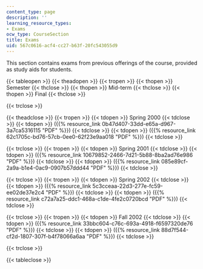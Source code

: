 ```yaml
---
content_type: page
description: ''
learning_resource_types:
- Exams
ocw_type: CourseSection
title: Exams
uid: 567c0616-acf4-cc27-b63f-20fc543055d9
---
```


This section contains exams from previous offerings of the course, provided as study aids for students.

{{< tableopen >}}
{{< theadopen >}}
{{< tropen >}}
{{< thopen >}}
Semester
{{< thclose >}}
{{< thopen >}}
Mid-term
{{< thclose >}}
{{< thopen >}}
Final
{{< thclose >}}

{{< trclose >}}

{{< theadclose >}}
{{< tropen >}}
{{< tdopen >}}
Spring 2000
{{< tdclose >}}
{{< tdopen >}}
({{% resource_link 0b47d407-33dd-e65a-d967-3a7ca5316115 "PDF" %}})
{{< tdclose >}}
{{< tdopen >}}
({{% resource_link 62c1705c-bd76-57cb-0ee0-62f23e9aa018 "PDF" %}})
{{< tdclose >}}

{{< trclose >}}
{{< tropen >}}
{{< tdopen >}}
Spring 2001
{{< tdclose >}}
{{< tdopen >}}
({{% resource_link 10679852-2466-7d21-5b88-8ba2ad76e986 "PDF" %}})
{{< tdclose >}}
{{< tdopen >}}
({{% resource_link 085e89cf-2a9a-b1e4-0ac9-0907b57ddd44 "PDF" %}})
{{< tdclose >}}

{{< trclose >}}
{{< tropen >}}
{{< tdopen >}}
Spring 2002
{{< tdclose >}}
{{< tdopen >}}
({{% resource_link 5c3cceaa-22d3-277e-fc59-ee02de37e2c4 "PDF" %}})
{{< tdclose >}}
{{< tdopen >}}
({{% resource_link c72a7a25-ddc1-468a-c1de-4fe2c0720bcd "PDF" %}})
{{< tdclose >}}

{{< trclose >}}
{{< tropen >}}
{{< tdopen >}}
Fall 2002
{{< tdclose >}}
{{< tdopen >}}
({{% resource_link 33bbc604-c76c-693a-4918-f6597320de76 "PDF" %}})
{{< tdclose >}}
{{< tdopen >}}
({{% resource_link 88d7f544-cf2d-1807-307f-b4f78066a6aa "PDF" %}})
{{< tdclose >}}

{{< trclose >}}

{{< tableclose >}}